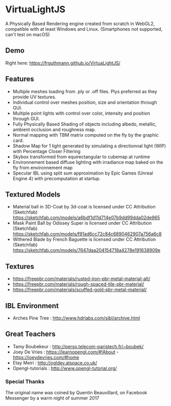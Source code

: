# VirtuaLightJS

A Physically Based Rendering engine created from scratch in WebGL2, compatible with at least Windows and Linux. (Smartphones not supported, can't test on macOS)

## Demo

Right here: https://frguthmann.github.io/VirtuaLightJS/

## Features

- Multiple meshes loading from .ply or .off files. Plys preferred as they provide UV textures.
- Individual control over meshes position, size and orientation through GUI.
- Multiple point lights with control over color, intensity and position through GUI.
- Fully Physically Based Shading of objects including albedo, metallic, ambient occlusion and roughness map.
- Normal mapping with TBM matrix computed on the fly by the graphic card.  
- Shadow Map for 1 light generated by simulating a directionnal light (WIP) with Percentage Closer Filtering
- Skybox transformed from equirectangular to cubemap at runtime
- Environnement based diffuse lighting with irradiance map baked on the fly from environnement map
- Specular IBL using split sum approximation by Epic Games (Unreal Engine 4) with precomputation at startup.

## Textured Models

- Material ball in 3D-Coat by 3d-coat is licensed under CC Attribution (Sketchfab)
https://sketchfab.com/models/a6bdf1d11d714e07b9dd99dda02de965
- Mask Paint Ball by Odissey Super is licensed under CC Attribution (Sketchfab)
https://sketchfab.com/models/f91ad6cc72c84c6890462907a756a6c8
- Withered Blade by French Baguette is licensed under CC Attribution (Sketchfab)
https://sketchfab.com/models/7647daa204154718a4278e191638909e

## Textures

- https://freepbr.com/materials/rusted-iron-pbr-metal-material-alt/
- https://freepbr.com/materials/rough-spaced-tile-pbr-material/
- https://freepbr.com/materials/scuffed-gold-pbr-metal-material/

## IBL Environment
- Arches Pine Tree : http://www.hdrlabs.com/sibl/archive.html

## Great Teachers

- Tamy Boubekeur : http://perso.telecom-paristech.fr/~boubek/
- Joey De Vries : https://learnopengl.com/#!About - https://joeydevries.com/#home
- Etay Meiri : http://ogldev.atspace.co.uk/
- Opengl-tutorials : http://www.opengl-tutorial.org/

### Special Thanks

The original name was coined by Quentin Beauvillard, on Facebook Messenger by a warm night of summer 2017